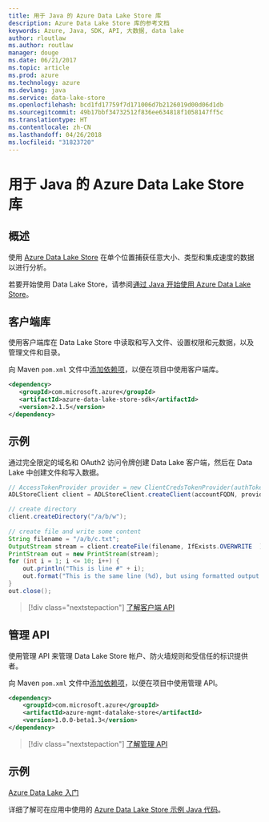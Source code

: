 ```yaml
---
title: 用于 Java 的 Azure Data Lake Store 库
description: Azure Data Lake Store 库的参考文档
keywords: Azure, Java, SDK, API, 大数据, data lake
author: rloutlaw
ms.author: routlaw
manager: douge
ms.date: 06/21/2017
ms.topic: article
ms.prod: azure
ms.technology: azure
ms.devlang: java
ms.service: data-lake-store
ms.openlocfilehash: bcd1fd17759f7d171006d7b2126019d00d06d1db
ms.sourcegitcommit: 49b17bbf34732512f836ee634818f1058147ff5c
ms.translationtype: HT
ms.contentlocale: zh-CN
ms.lasthandoff: 04/26/2018
ms.locfileid: "31823720"
---
```

# <a name="azure-data-lake-store-libraries-for-java"></a>用于 Java 的 Azure Data Lake Store 库

## <a name="overview"></a>概述

使用 [Azure Data Lake Store](/azure/data-lake-store/data-lake-store-overview) 在单个位置捕获任意大小、类型和集成速度的数据以进行分析。

若要开始使用 Data Lake Store，请参阅[通过 Java 开始使用 Azure Data Lake Store](/azure/data-lake-store/data-lake-store-get-started-java-sdk)。


## <a name="client-library"></a>客户端库

使用客户端库在 Data Lake Store 中读取和写入文件、设置权限和元数据，以及管理文件和目录。

向 Maven `pom.xml` 文件中[添加依赖项](https://maven.apache.org/guides/getting-started/index.html#How_do_I_use_external_dependencies)，以便在项目中使用客户端库。

```XML
<dependency>
   <groupId>com.microsoft.azure</groupId>
   <artifactId>azure-data-lake-store-sdk</artifactId>
   <version>2.1.5</version>
</dependency>
```   

## <a name="example"></a>示例

通过完全限定的域名和 OAuth2 访问令牌创建 Data Lake 客户端，然后在 Data Lake 中创建文件和写入数据。

```java
// AccessTokenProvider provider = new ClientCredsTokenProvider(authTokenEndpoint, clientId, clientKey);
ADLStoreClient client = ADLStoreClient.createClient(accountFQDN, provider);

// create directory
client.createDirectory("/a/b/w");
        
// create file and write some content
String filename = "/a/b/c.txt";
OutputStream stream = client.createFile(filename, IfExists.OVERWRITE  );
PrintStream out = new PrintStream(stream);
for (int i = 1; i <= 10; i++) {
    out.println("This is line #" + i);
    out.format("This is the same line (%d), but using formatted output. %n", i);
}
out.close();
```

> [!div class="nextstepaction"]
> [了解客户端 API](/java/api/overview/azure/datalakestore/client)


## <a name="management-api"></a>管理 API

使用管理 API 来管理 Data Lake Store 帐户、防火墙规则和受信任的标识提供者。

向 Maven `pom.xml` 文件中[添加依赖项](https://maven.apache.org/guides/getting-started/index.html#How_do_I_use_external_dependencies)，以便在项目中使用管理 API。


```XML
<dependency>
    <groupId>com.microsoft.azure</groupId>
    <artifactId>azure-mgmt-datalake-store</artifactId>
    <version>1.0.0-beta1.3</version>
</dependency>
```

> [!div class="nextstepaction"]
> [了解管理 API](/java/api/overview/azure/datalakestore/management)

## <a name="samples"></a>示例

[Azure Data Lake 入门][1] 

[1]: https://github.com/Azure-Samples/data-lake-store-java-upload-download-get-started

详细了解可在应用中使用的 [Azure Data Lake Store 示例 Java 代码](https://azure.microsoft.com/resources/samples/?platform=java&term=lake)。
